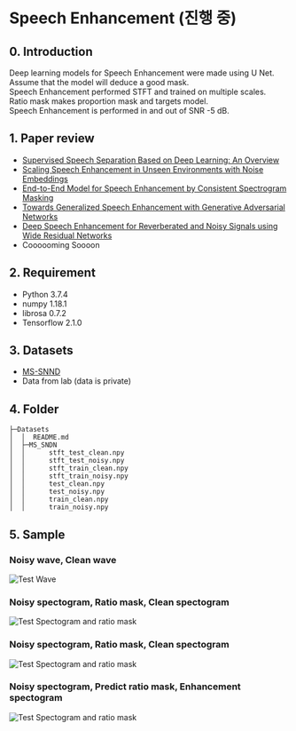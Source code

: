 # Speech Enhancement (진행 중)
## 0. Introduction  
Deep learning models for Speech Enhancement were made using U Net.  
Assume that the model will deduce a good mask.  
Speech Enhancement performed STFT and trained on multiple scales.  
Ratio mask makes proportion mask and targets model.  
Speech Enhancement is performed in and out of SNR -5 dB. 
## 1. Paper review  
- [Supervised Speech Separation Based on Deep Learning: An Overview](https://github.com/Doyosae/Speech_Enhancement/blob/master/paper/01.md)  
- [Scaling Speech Enhancement in Unseen Environments with Noise Embeddings](https://github.com/Doyosae/Speech_Enhancement/blob/master/paper/02.md)  
- [End-to-End Model for Speech Enhancement by Consistent Spectrogram Masking](https://github.com/Doyosae/Speech_Enhancement/blob/master/paper/03.md)
- [Towards Generalized Speech Enhancement with Generative Adversarial Networks](https://github.com/Doyosae/Speech_Enhancement/blob/master/paper/04.md)
- [Deep Speech Enhancement for Reverberated and Noisy Signals using Wide Residual Networks](https://github.com/Doyosae/Speech_Enhancement/blob/master/paper/05.md)
- Coooooming Soooon   
## 2. Requirement
- Python 3.7.4
- numpy 1.18.1
- librosa 0.7.2
- Tensorflow 2.1.0
## 3. Datasets  
- [MS-SNND](https://github.com/microsoft/MS-SNSD)
- Data from lab (data is private)
## 4. Folder
```
├─Datasets
│  │  README.md
│  ├─MS_SNDN
│  │      stft_test_clean.npy
│  │      stft_test_noisy.npy
│  │      stft_train_clean.npy
│  │      stft_train_noisy.npy
│  │      test_clean.npy
│  │      test_noisy.npy
│  │      train_clean.npy
│  │      train_noisy.npy
```
## 5. Sample
### Noisy wave, Clean wave
![Test Wave](https://github.com/Doyosae/Speech_Enhancement/blob/master/sample/test_wave.png)
### Noisy spectogram, Ratio mask, Clean spectogram
![Test Spectogram and ratio mask](https://github.com/Doyosae/Speech_Enhancement/blob/master/sample/test_spectogram.png)
### Noisy spectogram, Ratio mask, Clean spectogram
![Test Spectogram and ratio mask](https://github.com/Doyosae/Speech_Enhancement/blob/master/sample/test_spectogram.png)
### Noisy spectogram, Predict ratio mask, Enhancement spectogram
![Test Spectogram and ratio mask](https://github.com/Doyosae/Speech_Enhancement/blob/master/sample/enhancement_specogram.png)
